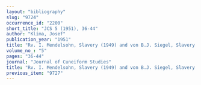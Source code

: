```yaml
---
layout: "bibliography"
slug: "9724"
occurrence_id: "2200"
short_title: "JCS 5 (1951), 36-44"
author: "Klíma, Josef"
publication_year: "1951"
title: "Rv. I. Mendelsohn, Slavery (1949) and von B.J. Siegel, Slavery During the third Dynasty of Ur (1947)."
volume_no_: "5"
pages: "36-44"
journal: "Journal of Cuneiform Studies"
title: "Rv. I. Mendelsohn, Slavery (1949) and von B.J. Siegel, Slavery During the third Dynasty of Ur (1947)."
previous_item: "9727"
---
```

